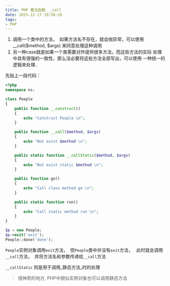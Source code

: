 ```yaml
---
title: PHP 魔法函数 __call
date: 2015-12-17 19:58:19
tags:
- PHP
---
```


1. 调用一个类中的方法，　如果方法名不存在，就会抛异常，可以使用 
   __call($method, $args) 来同意处理这种调用
2. 另一种case就是如果一个类需要对外提供很多方法，而这些方法的实际
   处理中具有很强的一致性，那么没必要将这些方法全部写出，可以使用
   一种统一的逻辑来处理．

<!-- more -->

先贴上一段代码：

``` php
<?php
namespace ns;

class People
{
    public function __construct()
    {
        echo "Construct People \n";
    }

    public function __call($method, $args)
    {
        echo "Not exist $method \n";
    }

    public static function __callStatic($method, $args)
    {
        echo "Not exist static $method \n";
    }

    public function go()
    {
        echo "Call class method go \n";
    }

    public static function run()
    {
        echo "Call static method run \n";
    }
}

$p = new People;
$p->exit('exit');
People::done('done');
```

`People`实例对象调用`exit`方法，　但`People`类中并没有`exit`方法，　
此时就会调用 `__call`方法，　并将方法名和参数传递给`__call`方法

`__callStatic` 则是用于调用_静态方法_时的处理

> 很神奇的地方, PHP中貌似实例对象也可以调用静态方法
